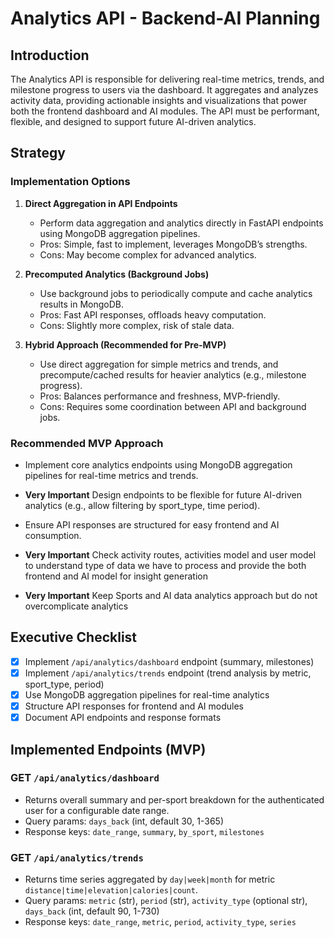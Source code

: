# Analytics API - Backend-AI Planning

## Introduction
The Analytics API is responsible for delivering real-time metrics, trends, and milestone progress to users via the dashboard. It aggregates and analyzes activity data, providing actionable insights and visualizations that power both the frontend dashboard and AI modules. The API must be performant, flexible, and designed to support future AI-driven analytics.

## Strategy

### Implementation Options
1. **Direct Aggregation in API Endpoints**
   - Perform data aggregation and analytics directly in FastAPI endpoints using MongoDB aggregation pipelines.
   - Pros: Simple, fast to implement, leverages MongoDB’s strengths.
   - Cons: May become complex for advanced analytics.

2. **Precomputed Analytics (Background Jobs)**
   - Use background jobs to periodically compute and cache analytics results in MongoDB.
   - Pros: Fast API responses, offloads heavy computation.
   - Cons: Slightly more complex, risk of stale data.

3. **Hybrid Approach (Recommended for Pre-MVP)**
   - Use direct aggregation for simple metrics and trends, and precompute/cached results for heavier analytics (e.g., milestone progress).
   - Pros: Balances performance and freshness, MVP-friendly.
   - Cons: Requires some coordination between API and background jobs.

### Recommended MVP Approach
- Implement core analytics endpoints using MongoDB aggregation pipelines for real-time metrics and trends.
- **Very Important** Design endpoints to be flexible for future AI-driven analytics (e.g., allow filtering by sport_type, time period).
- Ensure API responses are structured for easy frontend and AI consumption.
- **Very Important** Check activity routes, activities model and user model to understand type of data we have to process and provide the both frontend and AI model for insight generation

- **Very Important** Keep Sports and AI data analytics approach but do not overcomplicate analytics

## Executive Checklist
- [x] Implement `/api/analytics/dashboard` endpoint (summary, milestones)
- [x] Implement `/api/analytics/trends` endpoint (trend analysis by metric, sport_type, period)
- [x] Use MongoDB aggregation pipelines for real-time analytics
- [x] Structure API responses for frontend and AI modules
- [x] Document API endpoints and response formats

## Implemented Endpoints (MVP)

### GET `/api/analytics/dashboard`
- Returns overall summary and per-sport breakdown for the authenticated user for a configurable date range.
- Query params: `days_back` (int, default 30, 1-365)
- Response keys: `date_range`, `summary`, `by_sport`, `milestones`

### GET `/api/analytics/trends`
- Returns time series aggregated by `day|week|month` for metric `distance|time|elevation|calories|count`.
- Query params: `metric` (str), `period` (str), `activity_type` (optional str), `days_back` (int, default 90, 1-730)
- Response keys: `date_range`, `metric`, `period`, `activity_type`, `series`

